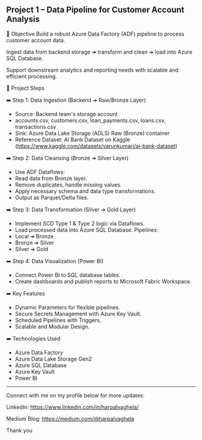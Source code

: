 ## Project 1 – Data Pipeline for Customer Account Analysis
🎯 Objective
Build a robust Azure Data Factory (ADF) pipeline to process customer account data.

Ingest data from backend storage ➔ transform and clean ➔ load into Azure SQL Database.

Support downstream analytics and reporting needs with scalable and efficient processing.

🎯 Project Steps

➡️ Step 1: Data Ingestion (Backend ➔ Raw/Bronze Layer)

- Source: Backend team's storage account
- accounts.csv, customers.csv, loan_payments.csv, loans.csv, transactions.csv
- Sink: Azure Data Lake Storage (ADLS) Raw (Bronze) container
- Reference Dataset: AI Bank Dataset on Kaggle (https://www.kaggle.com/datasets/varunkumari/ai-bank-dataset)

➡️ Step 2: Data Cleansing (Bronze ➔ Silver Layer)

- Use ADF Dataflows:
- Read data from Bronze layer.
- Remove duplicates, handle missing values.
- Apply necessary schema and data type transformations.
- Output as Parquet/Delta files.

➡️ Step 3: Data Transformation (Silver ➔ Gold Layer)

- Implement SCD Type 1 & Type 2 logic via Dataflows.
- Load processed data into Azure SQL Database.
Pipelines:
- Local ➔ Bronze
- Bronze ➔ Silver
- Silver ➔ Gold

➡️ Step 4: Data Visualization (Power BI)

- Connect Power BI to SQL database tables.
- Create dashboards and publish reports to Microsoft Fabric Workspace.

➡️ Key Features

- Dynamic Parameters for flexible pipelines.
- Secure Secrets Management with Azure Key Vault.
- Scheduled Pipelines with Triggers.
- Scalable and Modular Design.

➡️ Technologies Used

- Azure Data Factory
- Azure Data Lake Storage Gen2
- Azure SQL Database
- Azure Key Vault
- Power BI

-------------------------------------------------------
Connect with me on my profile below for more updates:
 
LinkedIn: https://www.linkedin.com/in/harpalvaghela/

Medium Blog: https://medium.com/@harpalvaghela

Thank you
